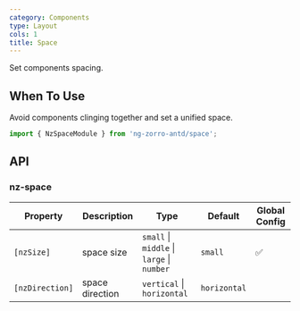 ```yaml
---
category: Components
type: Layout
cols: 1
title: Space
---
```


Set components spacing.

## When To Use

Avoid components clinging together and set a unified space.

```ts
import { NzSpaceModule } from 'ng-zorro-antd/space';
```

## API

### nz-space


| Property | Description | Type | Default | Global Config |
| --- | --- | --- | --- | --- |
| `[nzSize]` | space size | `small` \| `middle` \| `large` \| `number` | `small` | ✅ |
| `[nzDirection]` | space direction | `vertical` \| `horizontal` | `horizontal` |  |